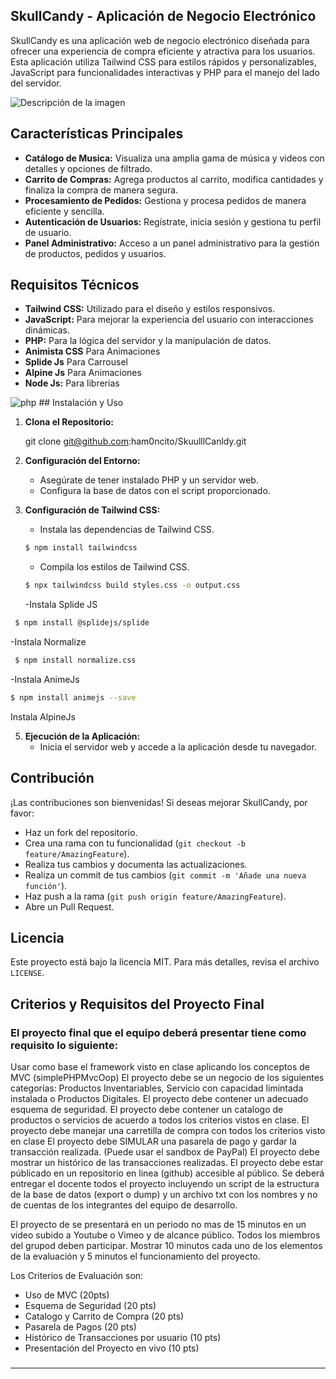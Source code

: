 

## SkullCandy - Aplicación de Negocio Electrónico

SkullCandy es una aplicación web de negocio electrónico diseñada para ofrecer una experiencia de compra eficiente y atractiva para los usuarios. Esta aplicación utiliza Tailwind CSS para estilos rápidos y personalizables, JavaScript para funcionalidades interactivas y PHP para el manejo del lado del servidor.


<image src="[https://routenote.com/blog/wp-content/uploads/2021/05/Stores.png](https://firebasestorage.googleapis.com/v0/b/skulllcandl.appspot.com/o/Src%2FlogoSkuul.png?alt=media&token=608e37b0-c8c2-4f2d-a524-46555e9dbfa7)" alt="Descripción de la imagen">

## Características Principales

- **Catálogo de Musica:** Visualiza una amplia gama de música y videos con detalles y opciones de filtrado.
- **Carrito de Compras:** Agrega productos al carrito, modifica cantidades y finaliza la compra de manera segura.
- **Procesamiento de Pedidos:** Gestiona y procesa pedidos de manera eficiente y sencilla.
- **Autenticación de Usuarios:** Regístrate, inicia sesión y gestiona tu perfil de usuario.
- **Panel Administrativo:** Acceso a un panel administrativo para la gestión de productos, pedidos y usuarios.

## Requisitos Técnicos

- **Tailwind CSS:** Utilizado para el diseño y estilos responsivos.
- **JavaScript:** Para mejorar la experiencia del usuario con interacciones dinámicas.
- **PHP:** Para la lógica del servidor y la manipulación de datos.
- **Animista CSS** Para Animaciones
- **Splide Js** Para Carrousel
- **Alpine Js** Para Animaciones
- **Node Js:** Para librerias

<image src="https://fiverr-res.cloudinary.com/images/q_auto,f_auto/gigs/161211091/original/9452a5b3d1e3200e95e20b979a665e2636fa8298/do-any-work-using-html-css-javascript-php-mysql.jpg" alt="php">
## Instalación y Uso

1. **Clona el Repositorio:**

   git clone git@github.com:ham0ncito/SkuulllCanldy.git


2. **Configuración del Entorno:**
   - Asegúrate de tener instalado PHP y un servidor web.
   - Configura la base de datos con el script proporcionado.

3. **Configuración de Tailwind CSS:**
   - Instala las dependencias de Tailwind CSS.
   ```bash
   $ npm install tailwindcss
   ```
   - Compila los estilos de Tailwind CSS.
   ```bash
   $ npx tailwindcss build styles.css -o output.css
   ```
   -Instala Splide JS
  ```bash
   $ npm install @splidejs/splide
 ```
-Instala Normalize
  ```bash
   $ npm install normalize.css
 ```
-Instala AnimeJs
  ```bash
  $ npm install animejs --save
 ```
Instala AlpineJs
   
5. **Ejecución de la Aplicación:**
   - Inicia el servidor web y accede a la aplicación desde tu navegador.

## Contribución

¡Las contribuciones son bienvenidas! Si deseas mejorar SkullCandy, por favor:

- Haz un fork del repositorio.
- Crea una rama con tu funcionalidad (`git checkout -b feature/AmazingFeature`).
- Realiza tus cambios y documenta las actualizaciones.
- Realiza un commit de tus cambios (`git commit -m 'Añade una nueva función'`).
- Haz push a la rama (`git push origin feature/AmazingFeature`).
- Abre un Pull Request.

## Licencia

Este proyecto está bajo la licencia MIT. Para más detalles, revisa el archivo `LICENSE`.




## Criterios y Requisitos del Proyecto Final

### El proyecto final que el equipo deberá presentar tiene como requisito lo siguiente:

Usar como base el framework visto en clase aplicando los conceptos de MVC (simplePHPMvcOop)
El proyecto debe se un negocio de los siguientes categorías: Productos Inventariables, Servicio con capacidad limintada instalada o Productos Digitales.
El proyecto debe contener un adecuado esquema de seguridad.
El proyecto debe contener un catalogo de productos o servicios de acuerdo a todos los criterios vistos en clase.
El proyecto debe manejar una carretilla de compra con todos los criterios visto en clase
El proyecto debe SIMULAR una pasarela de pago y gardar la transacción realizada. (Puede usar el sandbox de PayPal)
El proyecto debe mostrar un histórico de las transacciones realizadas.
El proyecto debe estar públicado en un repositorio en linea (github) accesible al público. Se deberá entregar el docente todos el proyecto incluyendo un script de la estructura de la base de datos (export o dump) y un archivo txt con los nombres y no de cuentas de los integrantes del equipo de desarrollo.

El proyecto de se presentará en un periodo no mas de 15 minutos en un video subido a Youtube o Vimeo y de alcance público. Todos los miembros del grupod deben participar. Mostrar 10 minutos cada uno de los elementos de la evaluación y 5 minutos el funcionamiento del proyecto.

Los Criterios de Evaluación son:

- Uso de MVC (20pts)
- Esquema de Seguridad (20 pts)
- Catalogo y Carrito de Compra (20 pts)
- Pasarela de Pagos (20 pts)
- Histórico de Transacciones por usuario (10 pts)
- Presentación del Proyecto  en vivo (10 pts)

###

---
